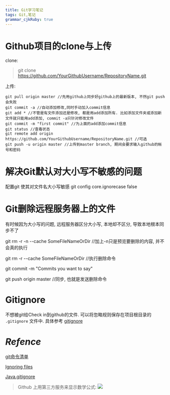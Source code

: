 ```yaml
---
title: Git学习笔记 
tags: Git,笔记
grammar_cjkRuby: true
---
```



# Github项目的clone与上传

clone:

> git clone  https://github.com/YourGithubUsername/RepositoryName.git

上传:
~~~
git pull origin master //先用github上同步好github上的最新版本, 不然git push会失败
git commit -a //自动添加修改,同时手动加入commit信息
git add * //不管是有文件添加还是修改, 都是用add添加所有. 比如添加文件夹或添加新文件就只能用add添加, commit -a只针对修改文件
git commit -m "first commit" //为上面的add添加commit信息
git status //查看状态
git remote add origin https://github.com/YourGithubUsername/RepositoryName.git //可选
git push -u origin master //上传到master branch, 期间会要求输入github的帐号和密码
~~~

# 解决Git默认对大小写不敏感的问题

配置git 使其对文件名大小写敏感
git config core.ignorecase false

# Git删除远程服务器上的文件

有时候因为大小写的问题, 远程服务器区分大小写, 本地却不区分, 导致本地根本同步不了

git rm -r -n --cache SomeFileNameOrDir //加上-n只是预览要删除的内容, 并不会真的执行

git rm -r --cache SomeFileNameOrDir //执行删除命令

git commit -m "Commits you want to say"

git push origin master //同步, 也就是发送删除命令

# Gitignore

不想被git给Check in到github的文件. 可以将忽略规则保存在项目根目录的 `.gitignore` 文件中. 具体参考 [gitignore](https://github.com/github/gitignore)

# *Refence*

[git命令清单](http://www.ruanyifeng.com/blog/2015/12/git-cheat-sheet.html)

[Ignoring files](https://help.github.com/articles/ignoring-files/)

[Java.gitignore](https://github.com/github/gitignore/blob/master/Java.gitignore)

> Github 上用第三方服务来显示数学公式: 
> ![](http://latex.codecogs.com/gif.latex?\\frac{1}{1+sin(x)})

